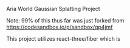 Aria World Gaussian Splatting Project

Note: 99% of this thus far was just forked from
https://codesandbox.io/p/sandbox/qp4jmf

This project utilizes react-three/fiber which is 


